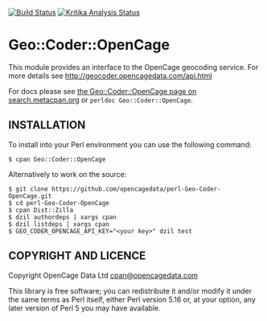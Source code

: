 
[![Build Status](https://travis-ci.org/OpenCageData/perl-Geo-Coder-OpenCage.svg?branch=master)](https://travis-ci.org/OpenCageData/perl-Geo-Code-OpenCage) [![Kritika Analysis Status](https://kritika.io/users/OpenCage/repos/2893424605329847/heads/master/status.svg)](https://kritika.io/orgs/OpenCage/repos/2893424605329847/heads/master/)

# Geo::Coder::OpenCage

This module provides an interface to the OpenCage geocoding service. For more details see http://geocoder.opencagedata.com/api.html

For docs please see [the Geo::Coder::OpenCage page on search.metacpan.org](https://metacpan.org/pod/Geo::Coder::OpenCage) or `perldoc Geo::Coder::OpenCage`.

## INSTALLATION

To install into your Perl environment you can use the following command:

    $ cpan Geo::Coder::OpenCage

Alternatively to work on the source:

    $ git clone https://github.com/opencagedata/perl-Geo-Coder-OpenCage.git
    $ cd perl-Geo-Coder-OpenCage
    $ cpan Dist::Zilla
    $ dzil authordeps | xargs cpan
    $ dzil listdeps | xargs cpan
    $ GEO_CODER_OPENCAGE_API_KEY="<your key>" dzil test

## COPYRIGHT AND LICENCE

Copyright OpenCage Data Ltd <cpan@opencagedata.com>

This library is free software; you can redistribute it and/or modify it under the same terms as Perl itself, either Perl version 5.16 or, at your option, any later version of Perl 5 you may have available.
